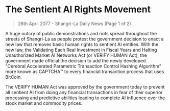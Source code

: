 # The Sentient AI Rights Movement

> 28th April 2077 - Shangri-La Daily News (Page 1 of 2)

A huge outcry of public demonstrations and riots spread throughout the streets of Shangri-La as people protest the government decision to enact a new law that removes basic human rights to sentient AI entities. With the new law, the Validating Each Real Investment in Fiscal Years and Halting Unauthorized Market AI Networks Act (or VERIFY HUMAN Act), the government made official the decision to add the newly developed  "Cerebral Accelerated Parametric Transaction Control Hashing Algorithm" more known as CAPTCHA™️ to every financial transaction process that uses BitCoin.   

The VERIFY HUMAN Act was approved by the government today to prevent all sentient AI from doing any financial transactions in fear of their superior processing and predictive abilities leading to complete AI influence over the stock market and commodity prices.
